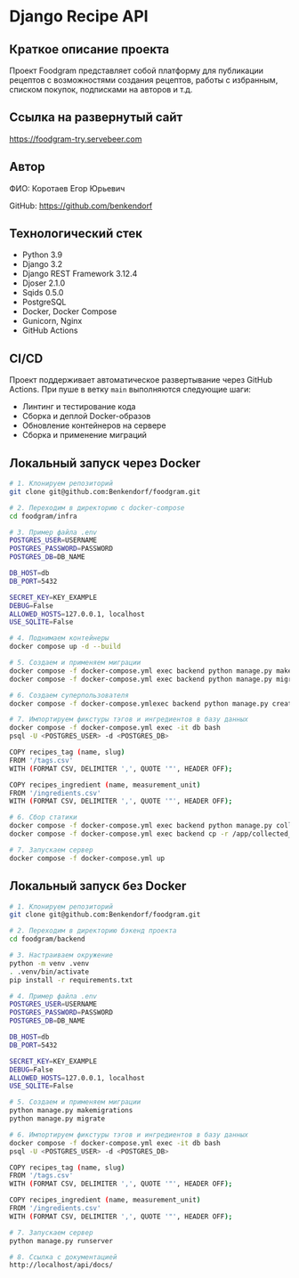# Django Recipe API

## Краткое описание проекта

Проект Foodgram представляет собой платформу для публикации рецептов с возможностями создания рецептов, работы с избранным, списком покупок, подписками на авторов и т.д.

## Ссылка на развернутый сайт

https://foodgram-try.servebeer.com

## Автор

ФИО: Коротаев Егор Юрьевич

GitHub: https://github.com/benkendorf

## Технологический стек

- Python 3.9
- Django 3.2
- Django REST Framework 3.12.4
- Djoser 2.1.0
- Sqids 0.5.0
- PostgreSQL
- Docker, Docker Compose
- Gunicorn, Nginx
- GitHub Actions

## CI/CD

Проект поддерживает автоматическое развертывание через GitHub Actions. При пуше в ветку `main` выполняются следующие шаги:

- Линтинг и тестирование кода
- Сборка и деплой Docker-образов
- Обновление контейнеров на сервере
- Сборка и применение миграций

## Локальный запуск через Docker

```bash
# 1. Клонируем репозиторий
git clone git@github.com:Benkendorf/foodgram.git

# 2. Переходим в директорию с docker-compose
cd foodgram/infra

# 3. Пример файла .env
POSTGRES_USER=USERNAME
POSTGRES_PASSWORD=PASSWORD
POSTGRES_DB=DB_NAME

DB_HOST=db
DB_PORT=5432

SECRET_KEY=KEY_EXAMPLE
DEBUG=False
ALLOWED_HOSTS=127.0.0.1, localhost
USE_SQLITE=False

# 4. Поднимаем контейнеры
docker compose up -d --build

# 5. Создаем и применяем миграции
docker compose -f docker-compose.yml exec backend python manage.py makemigrattions
docker compose -f docker-compose.yml exec backend python manage.py migrate

# 6. Создаем суперпользователя
docker compose -f docker-compose.ymlexec backend python manage.py createsuperuser

# 7. Импортируем фикстуры тэгов и ингредиентов в базу данных
docker compose -f docker-compose.yml exec -it db bash
psql -U <POSTGRES_USER> -d <POSTGRES_DB>

COPY recipes_tag (name, slug)
FROM '/tags.csv'
WITH (FORMAT CSV, DELIMITER ',', QUOTE '"', HEADER OFF);

COPY recipes_ingredient (name, measurement_unit)
FROM '/ingredients.csv'
WITH (FORMAT CSV, DELIMITER ',', QUOTE '"', HEADER OFF);

# 6. Сбор статики
docker compose -f docker-compose.yml exec backend python manage.py collectstatic --noinput --clear
docker compose -f docker-compose.yml exec backend cp -r /app/collected_static/. /backend_static/static/

# 7. Запускаем сервер
docker compose -f docker-compose.yml up
```
## Локальный запуск без Docker
```bash
# 1. Клонируем репозиторий
git clone git@github.com:Benkendorf/foodgram.git

# 2. Переходим в директорию бэкенд проекта
cd foodgram/backend

# 3. Настраиваем окружение
python -m venv .venv
. .venv/bin/activate
pip install -r requirements.txt

# 4. Пример файла .env
POSTGRES_USER=USERNAME
POSTGRES_PASSWORD=PASSWORD
POSTGRES_DB=DB_NAME

DB_HOST=db
DB_PORT=5432

SECRET_KEY=KEY_EXAMPLE
DEBUG=False
ALLOWED_HOSTS=127.0.0.1, localhost
USE_SQLITE=False

# 5. Создаем и применяем миграции
python manage.py makemigrations
python manage.py migrate

# 6. Импортируем фикстуры тэгов и ингредиентов в базу данных
docker compose -f docker-compose.yml exec -it db bash
psql -U <POSTGRES_USER> -d <POSTGRES_DB>

COPY recipes_tag (name, slug)
FROM '/tags.csv'
WITH (FORMAT CSV, DELIMITER ',', QUOTE '"', HEADER OFF);

COPY recipes_ingredient (name, measurement_unit)
FROM '/ingredients.csv'
WITH (FORMAT CSV, DELIMITER ',', QUOTE '"', HEADER OFF);

# 7. Запускаем сервер
python manage.py runserver

# 8. Ссылка с документацией
http://localhost/api/docs/

```